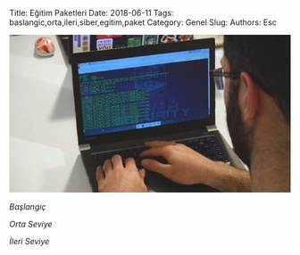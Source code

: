 Title: Eğitim Paketleri
Date: 2018-06-11
Tags: baslangic,orta,ileri,siber,egitim,paket
Category: Genel
Slug: 
Authors: Esc



![pic](/images/pic2.jpeg)



*Başlangıç* 


*Orta Seviye*


*İleri Seviye*
